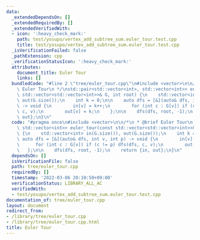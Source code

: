 ```yaml
---
data:
  _extendedDependsOn: []
  _extendedRequiredBy: []
  _extendedVerifiedWith:
  - icon: ':heavy_check_mark:'
    path: test/yosupo/vertex_add_subtree_sum.euler_tour.test.cpp
    title: test/yosupo/vertex_add_subtree_sum.euler_tour.test.cpp
  _isVerificationFailed: false
  _pathExtension: cpp
  _verificationStatusIcon: ':heavy_check_mark:'
  attributes:
    document_title: Euler Tour
    links: []
  bundledCode: "#line 2 \"tree/euler_tour.cpp\"\n#include <vector>\n\n/*\n * @brief\
    \ Euler Tour\n */\nstd::pair<std::vector<int>, std::vector<int>> euler_tour(const\
    \ std::vector<std::vector<int>>& G, int root) {\n    std::vector<int> in(G.size()),\
    \ out(G.size());\n    int k = 0;\n\n    auto dfs = [&](auto& dfs, int v, int p)\
    \ -> void {\n        in[v] = k++;\n        for (int c : G[v]) if (c != p) dfs(dfs,\
    \ c, v);\n        out[v] = k;\n    };\n\n    dfs(dfs, root, -1);\n    return {in,\
    \ out};\n}\n"
  code: "#pragma once\n#include <vector>\n\n/*\n * @brief Euler Tour\n */\nstd::pair<std::vector<int>,\
    \ std::vector<int>> euler_tour(const std::vector<std::vector<int>>& G, int root)\
    \ {\n    std::vector<int> in(G.size()), out(G.size());\n    int k = 0;\n\n   \
    \ auto dfs = [&](auto& dfs, int v, int p) -> void {\n        in[v] = k++;\n  \
    \      for (int c : G[v]) if (c != p) dfs(dfs, c, v);\n        out[v] = k;\n \
    \   };\n\n    dfs(dfs, root, -1);\n    return {in, out};\n}\n"
  dependsOn: []
  isVerificationFile: false
  path: tree/euler_tour.cpp
  requiredBy: []
  timestamp: '2022-03-06 20:10:50+09:00'
  verificationStatus: LIBRARY_ALL_AC
  verifiedWith:
  - test/yosupo/vertex_add_subtree_sum.euler_tour.test.cpp
documentation_of: tree/euler_tour.cpp
layout: document
redirect_from:
- /library/tree/euler_tour.cpp
- /library/tree/euler_tour.cpp.html
title: Euler Tour
---
```

